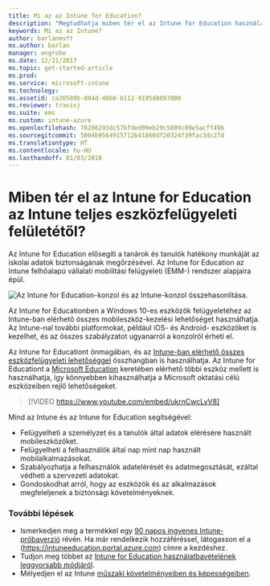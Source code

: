 ```yaml
---
title: Mi az az Intune for Education?
description: "Megtudhatja miben tér el az Intune for Education használata a teljes Intune felügyelettől."
keywords: Mi az az Intune?
author: barlanmsft
ms.author: barlan
manager: angrobe
ms.date: 12/21/2017
ms.topic: get-started-article
ms.prod: 
ms.service: microsoft-intune
ms.technology: 
ms.assetid: ca36589b-804d-40b8-b112-9195d8897800
ms.reviewer: travisj
ms.suite: ems
ms.custom: intune-azure
ms.openlocfilehash: 78286293dc57bfded09eb29c5809c09e5acff49b
ms.sourcegitcommit: 5004b9564915712b41860df20324f39fac3dc27d
ms.translationtype: HT
ms.contentlocale: hu-HU
ms.lasthandoff: 01/03/2018
---
```

# <a name="how-is-intune-for-education-different-from-the-full-device-management-experience-in-intune"></a>Miben tér el az Intune for Education az Intune teljes eszközfelügyeleti felületétől?

Az Intune for Education elősegíti a tanárok és tanulók hatékony munkáját az iskolai adatok biztonságának megőrzésével. Az Intune for Education az Intune felhőalapú vállalati mobilitási felügyeleti (EMM-) rendszer alapjaira épül.

![Az Intune for Education-konzol és az Intune-konzol összehasonlítása.](./media/intune-azure-vs-intuneEDU.png)

Az Intune for Educationben a Windows 10-es eszközök felügyeletéhez az Intune-ban elérhető összes mobileszköz-kezelési lehetőséget használhatja. Az Intune-nal további platformokat, például iOS- és Android- eszközöket is kezelhet, és az összes szabályzatot ugyanarról a konzolról érheti el.

Az Intune for Educationt önmagában, és az [Intune-ban elérhető összes eszközfelügyeleti lehetőséggel](introduction-intune.md) összhangban is használhatja. Az Intune for Educationt a [Microsoft Education](https://microsoft.com/education) keretében elérhető többi eszköz mellett is használhatja, így könnyebben kihasználhatja a Microsoft oktatási célú eszközeiben rejlő lehetőségeket.

> [!VIDEO https://www.youtube.com/embed/ukrnCwcLvV8]

Mind az Intune és az Intune for Education segítségével:
* Felügyelheti a személyzet és a tanulók által adatok elérésére használt mobileszközöket.
* Felügyelheti a felhasználók által nap mint nap használt mobilalkalmazásokat.
* Szabályozhatja a felhasználók adatelérését és adatmegosztását, ezáltal védheti a szervezeti adatokat.
* Gondoskodhat arról, hogy az eszközök és az alkalmazások megfeleljenek a biztonsági követelményeknek.

### <a name="next-steps"></a>További lépések
* Ismerkedjen meg a termékkel egy [90 napos ingyenes Intune-próbaverzió](https://signup.microsoft.com/Signup?OfferId=5eec053c-cc40-4cd5-a06a-ea8d75cf2686&ali=1) révén. Ha már rendelkezik hozzáféréssel, látogasson el a (https://intuneeducation.portal.azure.com) címre a kezdéshez.
* Tudjon meg többet az [Intune for Education használatbavételének leggyorsabb módjáról](/intune-education/what-is-express-configuration).
* Mélyedjen el az Intune [műszaki követelményeiben és képességeiben](/intune/supported-devices-browsers).
